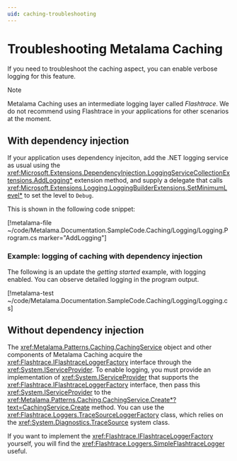 ```yaml
---
uid: caching-troubleshooting
---
```

# Troubleshooting Metalama Caching

If you need to troubleshoot the caching aspect, you can enable verbose logging for this feature. 

> [!NOTE]
> Metalama Caching uses an intermediate logging layer called _Flashtrace_. We do not recommend using Flashtrace in your applications for other scenarios at the moment.


## With dependency injection

If your application uses dependency injeciton, add the .NET logging service as usual using the <xref:Microsoft.Extensions.DependencyInjection.LoggingServiceCollectionExtensions.AddLogging*> extension method, and supply a delegate that calls <xref:Microsoft.Extensions.Logging.LoggingBuilderExtensions.SetMinimumLevel*> to set the level to `Debug`.

This is shown in the following code snippet:

[!metalama-file ~/code/Metalama.Documentation.SampleCode.Caching/Logging/Logging.Program.cs marker="AddLogging"]


### Example: logging of caching with dependency injection

The following is an update the _getting started_ example, with logging enabled. You can observe detailed logging in the program output.

[!metalama-test ~/code/Metalama.Documentation.SampleCode.Caching/Logging/Logging.cs]

## Without dependency injection

The <xref:Metalama.Patterns.Caching.CachingService> object and other components of Metalama Caching acquire the <xref:Flashtrace.IFlashtraceLoggerFactory> interface through the <xref:System.IServiceProvider>. To enable logging, you must provide an implementation of <xref:System.IServiceProvider> that supports the <xref:Flashtrace.IFlashtraceLoggerFactory> interface, then pass this <xref:System.IServiceProvider> to the <xref:Metalama.Patterns.Caching.CachingService.Create*?text=CachingService.Create> method. You can use the <xref:Flashtrace.Loggers.TraceSourceLoggerFactory> class, which relies on the <xref:System.Diagnostics.TraceSource> system class.

If you want to implement the <xref:Flashtrace.IFlashtraceLoggerFactory> yourself, you will find the <xref:Flashtrace.Loggers.SimpleFlashtraceLogger> useful.
